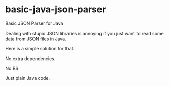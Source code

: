 # basic-java-json-parser
Basic JSON Parser for Java



Dealing with stupid JSON libraries is annoying if you just want to read some data from JSON files in Java. 

Here is a simple solution for that.

No extra dependencies.

No BS.

Just plain Java code. 
